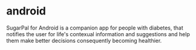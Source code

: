 # android


SugarPal for Android is a companion app for people with diabetes, that notifies the user for life's contexual information and suggestions
and help them make better decisions consequently becoming healthier.
